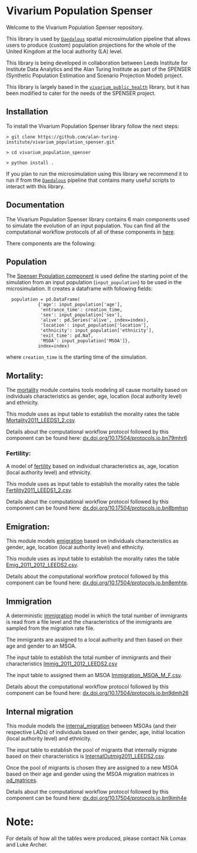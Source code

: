 # Vivarium Population Spenser

Welcome to the Vivarium Population Spenser repository.


This library is used by [``Daedalous``](https://github.com/alan-turing-institute/daedalus) spatial microsimulation pipeline that allows users to produce 
(custom) population projections for the whole of the United Kingdom at the local authority (LA) level.

This library is being developed in collaboration between Leeds Institute for Institute Data Analytics and the Alan Turing 
Institute as part of the SPENSER (Synthetic Population Estimation and Scenario Projection Model) project.


This library is largely based in the [``vivarium_public_health``](https://github.com/ihmeuw/vivarium_public_health.git) library,
but it has been modified to cater for the needs of the SPENSER project.

## Installation

To install the Vivarium Population Spenser library follow the next steps:

  ``> git clone https://github.com/alan-turing-institute/vivarium_population_spenser.git``

  ``> cd vivarium_population_spenser``

  ``> python install .``
  
 
 If you plan to run the microsimulation using this library we recommend it to run if from the [``Daedalous``](https://github.com/alan-turing-institute/daedalus) pipeline 
 that contains many useful scripts to interact with this library.

## Documentation


The Vivarium Population Spenser library contains 6 main components used to simulate the
evolution of an input population. You can find all the computational workflow protocols of all of these components in [here](https://www.protocols.io/workspaces/spenser).


There components are the following:

## Population

The [Spenser Population component](src/vivarium_population_spenser/population/spenser_population.py) is used define the starting point of
 the simulation from an input population (```input_population```) to be used in the microsimulation. 
 It creates a dataframe with following fields:

```
  population = pd.DataFrame(
            {'age': input_population['age'],
             'entrance_time': creation_time,
             'sex': input_population['sex'],
             'alive': pd.Series('alive', index=index),
             'location': input_population['location'],
             'ethnicity': input_population['ethnicity'],
             'exit_time': pd.NaT,
             'MSOA': input_population['MSOA']},
            index=index)
```

where ```creation_time``` is the starting time of the simulation.
 
## Mortality:

The [mortality](src/vivarium_population_spenser/population/mortality.py) module contains tools modeling all cause mortality based on individuals characteristics as
gender, age, location (local authority level) and ethnicity.

This module uses as input table to establish the morality rates the table [Mortality2011_LEEDS1_2.csv](persistant_data/Mortality2011_LEEDS1_2.csv).

Details about the computational workflow protocol followed by this component can be found here: [dx.doi.org/10.17504/protocols.io.bn79mhr6](https://dx.doi.org/10.17504/protocols.io.bn79mhr6) 

### Fertility:

A model of [fertility](src/vivarium_population_spenser/population/add_new_birth_cohorts.py) based on individual characteristics as, age, location (local authority level) and ethnicity.

This module uses as input table to establish the morality rates the table [Fertility2011_LEEDS1_2.csv](persistant_data/Fertility2011_LEEDS1_2.csv).

Details about the computational workflow protocol followed by this component can be found here: [dx.doi.org/10.17504/protocols.io.bn8bmhsn](https://dx.doi.org/10.17504/protocols.io.bn8bmhsn)

## Emigration:

This module models [emigration](src/vivarium_population_spenser/population/emigration.py) based on individuals characteristics as
gender, age, location (local authority level) and ethnicity.

This module uses as input table to establish the morality rates the table [Emig_2011_2012_LEEDS2.csv](persistant_data/Emig_2011_2012_LEEDS2.csv).

Details about the computational workflow protocol followed by this component can be found here: [dx.doi.org/10.17504/protocols.io.bn8emhte](https://dx.doi.org/10.17504/protocols.io.bn8emhte). 

## Immigration

A deterministic [immigration](src/vivarium_population_spenser/population/immigration.py) model in which the total number of immigrants is read from a file
level and the characteristics of the immigrants are sampled from the migration rate file.

The immigrants are assigned to a local authority and then based on their age and gender to an MSOA. 

The input table to establish the total number of immigrants
 and their characteristics [Immig_2011_2012_LEEDS2.csv](persistant_data/population/Immig_2011_2012_LEEDS2.csv)

The input table to assigned them an MSOA [Immigration_MSOA_M_F.csv](persistant_data/Immigration_MSOA_M_F.csv).

Details about the computational workflow protocol followed by this component can be found here: [dx.doi.org/10.17504/protocols.io.bn9dmh26](https://dx.doi.org/10.17504/protocols.io.bn9dmh26)


## Internal migration

This module models  the [internal_migration](src/vivarium_population_spenser/population/internal_migration.py) between MSOAs (and their
respective LADs) of individuals based on their gender, age, initial location (local authority level) and ethnicity.

The input table to establish the pool of migrants that internally migrate based on 
 their characteristics is [InternalOutmig2011_LEEDS2.csv](persistant_data/InternalOutmig2011_LEEDS2.csv).
 
 Once the pool of migrants is chosen they are assigned to a new MSOA based on their age and gender using the
 MSOA migration matrices in [od_matrices](persistant_data/od_matrices).
 
 Details about the computational workflow protocol followed by this component can be found here: [dx.doi.org/10.17504/protocols.io.bn9imh4e](https://dx.doi.org/10.17504/protocols.io.bn9imh4e) 
 
 
# Note:

For details of how all the tables were produced, please contact Nik Lomax and Luke Archer. 
